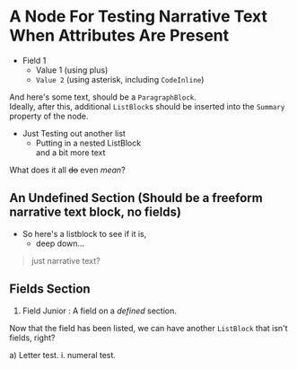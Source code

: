﻿# A Node For Testing Narrative Text When Attributes Are Present <node type="NodeTest" />

- Field 1
  + Value 1 (using plus)
  * `Value 2` (using asterisk, including `CodeInline`)

And here's some text, should be a `ParagraphBlock`.  
Ideally, after this, additional `ListBlock`s should be inserted into the `Summary` property of the node.

+ Just Testing out another list
  + Putting in a nested ListBlock  
and a bit more text

What does it all ~~do~~ even *mean*?

## An Undefined Section (Should be a freeform narrative text block, no fields) <section/>

+ So here's a listblock to see if it is,
  * deep down...

> just narrative text?

## Fields Section

1. Field Junior : A field on a *defined* section.

Now that the field has been listed, we can have another `ListBlock` that isn't fields, right?

a) Letter test.
   i. numeral test. 